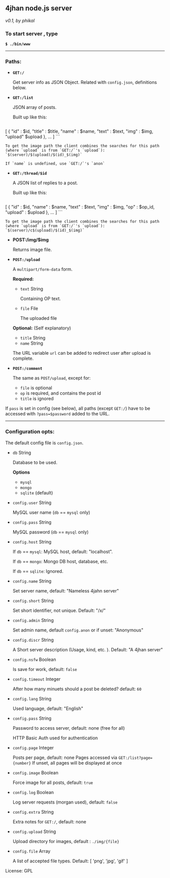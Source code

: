 ## 4jhan node.js server

*v0.1, by phikal*

### To start server , type

**`$ ./bin/www`**

---

### Paths:

* **`GET:/`**

    Get server info as JSON Object. Related with `config.json`, definitions below.

* **`GET:/list`**

    JSON array of posts.

    Built up like this:

    ```
[
    {
        "id" : $id,
        "title" : $title,
        "name" : $name,
        "text" : $text,
        "img" : $img,
        "upload" $upload
    },
    ...
]
    ```

    To get the image path the client combines the searches for this path (where `upload` is from `GET:/`'s `upload`): `$(server)/$(upload)/$(id)_$(img)`

    If `name` is undefined, use `GET:/`'s `anon`

* **`GET:/thread/$id`**

    A JSON list of replies to a post.

    Built up like this:

    ```
[
    {
        "id" : $id,
        "name" : $name,
        "text" : $text,
        "img" : $img,
        "op" : $op_id,
        "upload" : $upload
    },
    ...
]
    ```

    To get the image path the client combines the searches for this path (where `upload` is from `GET:/`'s `upload`): `$(server)/c$(upload)/$(id)_$(img)`

* **POST:/img/$img**

    Returns image file.

* **`POST:/upload`**

    A `multipart/form-data` form.

    **Required:**

    * `text` String

        Containing OP text.

    * `file` File

        The uploaded file

    **Optional:** (Self explanatory)

    * `title` String
    * `name` String

    The URL variable `url` can be added to redirect user after upload is complete.

* **`POST:/comment`**

    The same as `POST/upload`, except for:

    * `file` is optional
    * `op` is required, and contains the post id
    * `title` is ignored

If `pass` is set in config (see below), all paths (except `GET:/`) have to be accessed with `?pass=$password` added to the URL.

---

### Configuration opts:

The default config file is `config.json`.

* `db` String

    Database to be used.
    
    **Options**
    
    * `mysql`
    * `mongo`
    * `sqlite` (default)


* `config.user` String

    MySQL user name (`db` == `mysql` only)

* `config.pass` String

    MySQL password (`db` == `mysql` only)

* `config.host` String

    If `db` == `mysql`: MySQL host, default: "localhost".
        
    If `db` == `mongo`: Mongo DB host, database, etc.
        
    If `db` == `sqlite`: Ignored.
 
* `config.name` String

    Set server name, default: "Nameless 4jahn server"

* `config.short` String

    Set short identifier, not unique. Default: "/x/"

* `config.admin` String

    Set admin name, default `config.anon` or if unset: "Anonymous"

* `config.discr` String

    A Short server description (Usage, kind, etc. ). Default: "A 4jhan server"

* `config.nsfw` Boolean

    Is save for work, default: `false`

* `config.timeout` Integer

    After how many minuets should a post be deleted? default: `60`

* `config.lang` String

    Used language, default: "English"

* `config.pass` String

    Password to access server, default: none (free for all)
    
    HTTP Basic Auth used for authentication

* `config.page` Integer

    Posts per page, default: none
    Pages accessed via `GET:/list?page={number}`
    If unset, all pages will be displayed at once

* `config.image` Boolean

    Force image for all posts, default: `true`

* `config.log` Boolean

    Log server requests (morgan used), default: `false`

* `config.extra` String

    Extra notes for `GET:/`, default: none

* `config.upload` String

    Upload directory for images, default : `./img/{file}`

* `config.file` Array

    A list of accepted file types. Default: [ 'png', 'jpg', 'gif' ]

License: GPL
